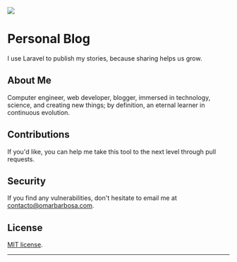 <p><a href="https://omarbarbosa.com" target="_blank"><img src="https://omarbarbosa.com/images/icons/icon-72x72.png"></a></p>

# Personal Blog

I use Laravel to publish my stories, because sharing helps us grow.

## About Me

Computer engineer, web developer, blogger, immersed in technology, science, and creating new things; by definition, an eternal learner in continuous evolution.

## Contributions

If you'd like, you can help me take this tool to the next level through pull requests.

## Security

If you find any vulnerabilities, don't hesitate to email me at [contacto@omarbarbosa.com](mailto:contacto@omarbarbosa.com).

## License

[MIT license](https://opensource.org/licenses/MIT).
****
